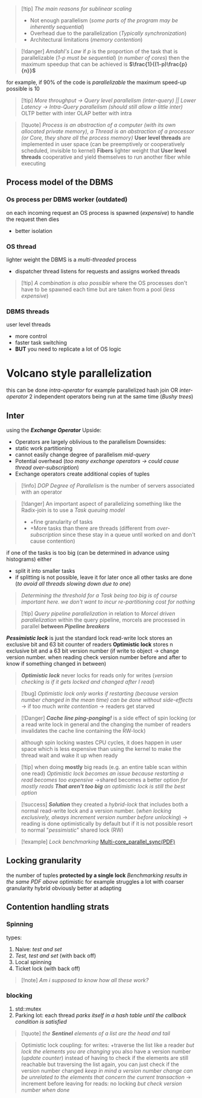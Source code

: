 >[!tip] *The main reasons for sublinear scaling*
>- Not enough parallelism (*some parts of the program may be inherently sequential*)
>- Overhead due to the parallelization (*Typically synchronization*)
>- Architectural limitations (*memory contention*)

>[!danger] *Amdahl's Law*
>if *p* is the proportion of the task that is parallelizable (*1-p must be sequential*) (*n number of cores*)
>then the maximum speedup that can be achieved is **$\frac{1}{(1-p)\frac{p}{n}}$** 

for example, if 90% of the code is *parallelizable* the maximum speed-up possible is 10

>[!tip] *More throughput -> Query level parallelism (inter-query) || Lower Latency -> Intra-Query parallelism (should still allow a little inter)* 
>OLTP better with inter OLAP better with intra

>[!quote] *Process is an abstraction of a computer (with its own allocated private memory), a Thread is an abstraction of a processor (or Core, they share all the process memory)*
>**User level threads** are implemented in user space (can be preemptively or cooperatively scheduled, invisible to kernel) 
>**Fibers** lighter weight that **User level threads** cooperative and yield themselves to run another fiber while executing
## Process model of the DBMS
### Os process per DBMS worker (outdated)
on each incoming request an OS process is spawned (*expensive*) to handle the request then dies
+ better isolation
### OS thread
lighter weight
the DBMS is a *multi-threaded* process
+ dispatcher thread listens for requests and assigns worked threads
>[!tip] *A combination is also possible* where the OS processes don't have to be spawned each time but are taken from a pool (*less expensive*)

### DBMS threads
user level threads
+ more control
+ faster task switching
+ **BUT** you need to replicate a lot of OS logic

# Volcano style parallelization
this can be done *intra-operator* for example parallelized hash join OR *inter-operator* 2 independent operators being run at the same time (*Bushy trees*)
## Inter
using the ***Exchange Operator***
Upside:
+ Operators are largely oblivious to the parallelism
Downsides:
+ static work partitioning
+ cannot easily change degree of parallelism *mid-query*
+ Potential overhead (*too many exchange operators -> could cause thread over-subscription*)
+ Exchange operators create additional copies of tuples

>[!info] *DOP Degree of Parallelism* is the number of servers associated with an operator

>[!danger] An important aspect of parallelizing something like the Radix-join is to use a *Task queuing model*
>+ +fine granularity of tasks
>+  +More tasks than there are threads (different from *over-subscription* since these stay in a  queue until worked on and don't cause contention)

if one of the tasks is too big (can be determined in advance using histograms) either
+ split it into smaller tasks
+ if splitting is not possible, leave it for later once all other tasks are done (*to avoid all threads slowing down due to one*)

>*Determining the threshold for a Task being too big is of course important here. we don't want to incur re-partitioning cost for nothing*

>[!tip] *Query pipeline parallelization* in relation to *Morcel driven parallelization*
>within the query pipeline, morcels are processed in parallel **between *Pipeline breakers***

***Pessimistic lock*** is just the standard lock
read-write lock stores an exclusive bit and 63 bit counter of readers
**Optimistic lock** stores n exclusive bit and a 63 bit version number (if write to object -> change version number. when reading check version number before and after to know if something changed in between)
> ***Optimistic lock*** never locks for reads only for writes (*version checking is if it gets locked and changed after I read*)

>[!bug] *Optimistic lock only works if restarting (because version number changed in the mean time) can be done without side-effects*
>-> if too much *write contention* -> readers get starved

>[!Danger] ***Cache line ping-ponging!*** is a side effect of spin locking (or a read write lock in general and the changing the number of readers invalidates the cache line containing the RW-lock)

> although spin locking wastes CPU cycles, it does happen in user space which is less expensive than using the kernel to make the thread wait and wake it up when ready

>[!tip] when doing **mostly** big reads (e.g. an entire table scan within one read) *Optimistic lock becomes an issue because restarting a read becomes too expensive*
>->shared becomes a better option
>*for mostly reads **That aren't too big** an optimistic lock is still the best option*

>[!success] ***Solution***
>they created a *hybrid-lock* that includes both a normal read-write lock and a version number. (*when locking exclusively, always increment version number before unlocking*)
>-> reading is done optimistically by default but if it is not possible resort to normal "*pessimistic*" shared lock (RW)

>[!example] *Lock benchmarking* 
>[Multi-core_parallel_sync(PDF)](Resources/Multi_para_sync.pdf)

## Locking granularity
the number of tuples **protected by a single lock** 
*Benchmarking results in the same PDF above*
optimistic for example struggles a lot with coarser granularity
hybrid obviously better at adapting
## Contention handling strats
### Spinning
types:
1. Naive: *test and set*
2. *Test, test and set* (with back off)
3. Local spinning
4. Ticket lock (with back off)
>[!note] *Am i supposed to know how all these work?*

### blocking
1. std::mutex 
2. Parking lot: each thread *parks itself in a hash table until the callback condition is satisfied*
>[!quote] *the **Sentinel** elements of a list are the head and tail*

>Optimistic lock coupling: 
>for writes:
>+traverse the list like a reader *but lock the elements you are changing* you also have a version number (*update counter*) instead of having to check if the elements are still reachable but traversing the list again, you can just check if the version number changed 
>*keep in mind a version number change can be unrelated to the elements that concern the current transaction* -> increment before leaving
>for reads: no locking *but check version number when done*






